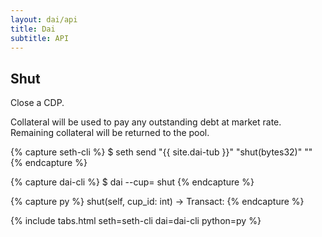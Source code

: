```yaml
---
layout: dai/api
title: Dai
subtitle: API
---
```


## Shut

Close a CDP.

Collateral will be used to pay any outstanding debt at market rate. Remaining
collateral will be returned to the pool.

{% capture seth-cli %}
  $ seth send "{{ site.dai-tub }}" "shut(bytes32)" "<cup-id>"
{% endcapture %}

{% capture dai-cli %}
  $ dai --cup=<id> shut
{% endcapture %}

{% capture py %}
  shut(self, cup_id: int) -> Transact:
{% endcapture %}

{% include tabs.html seth=seth-cli dai=dai-cli python=py %}
